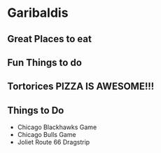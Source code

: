 # Garibaldis
## Great Places to eat
## Fun Things to do
## Tortorices PIZZA IS AWESOME!!!


## Things to Do

- Chicago Blackhawks Game
- Chicago Bulls Game
- Joliet Route 66 Dragstrip
